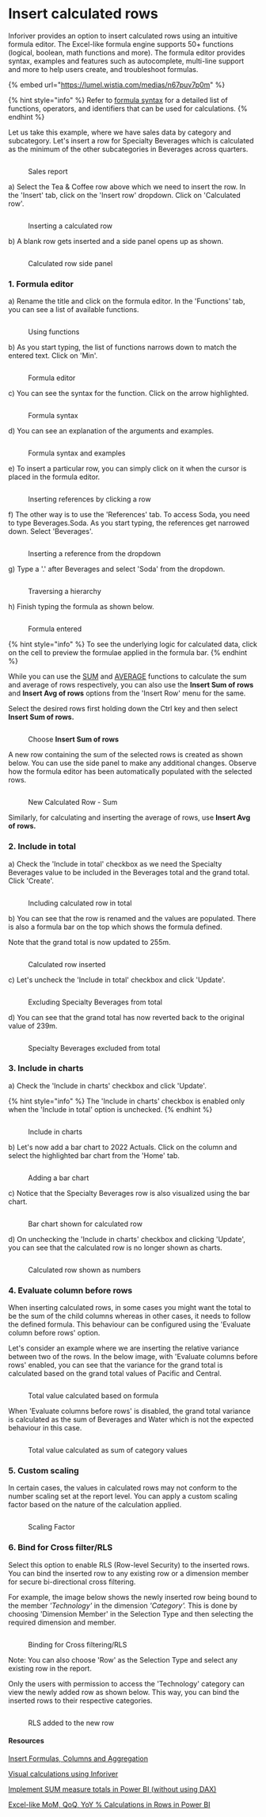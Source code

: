 # Insert calculated rows

Inforiver provides an option to insert calculated rows using an intuitive formula editor. The Excel-like formula engine supports 50+ functions (logical, boolean, math functions and more). The formula editor provides syntax, examples and features such as autocomplete, multi-line support and more to help users create, and troubleshoot formulas.

{% embed url="https://lumel.wistia.com/medias/n67puv7p0m" %}

{% hint style="info" %}
Refer to [formula syntax](../../formula-syntax/) for a detailed list of functions, operators, and identifiers that can be used for calculations.
{% endhint %}

Let us take this example, where we have sales data by category and subcategory. Let's insert a row for Specialty Beverages which is calculated as the minimum of the other subcategories in Beverages across quarters.

<figure><img src="../../.gitbook/assets/4.1.1 Calculated row.png" alt=""><figcaption><p>Sales report</p></figcaption></figure>

a) Select the Tea & Coffee row above which we need to insert the row. In the 'Insert' tab, click on the 'Insert row' dropdown. Click on 'Calculated row'.

<figure><img src="../../.gitbook/assets/4.1.2 Calculated row.png" alt=""><figcaption><p>Inserting a calculated row</p></figcaption></figure>

b) A blank row gets inserted and a side panel opens up as shown.

<figure><img src="../../.gitbook/assets/4.1.3 Calculated row.png" alt=""><figcaption><p>Calculated row side panel</p></figcaption></figure>

### 1. Formula editor

a) Rename the title and click on the formula editor. In the 'Functions' tab, you can see a list of available functions.

<figure><img src="../../.gitbook/assets/4.1.4 Calculated row.png" alt=""><figcaption><p>Using functions</p></figcaption></figure>

b) As you start typing, the list of functions narrows down to match the entered text. Click on 'Min'.

<figure><img src="../../.gitbook/assets/4.1.5(2) Calculated row.png" alt=""><figcaption><p>Formula editor</p></figcaption></figure>

c) You can see the syntax for the function. Click on the arrow highlighted.

<figure><img src="../../.gitbook/assets/4.1.6 Calculated row.png" alt=""><figcaption><p>Formula syntax</p></figcaption></figure>

d) You can see an explanation of the arguments and examples.

<figure><img src="../../.gitbook/assets/4.1.7 Calculated row.png" alt=""><figcaption><p>Formula syntax and examples</p></figcaption></figure>

e) To insert a particular row, you can simply click on it when the cursor is placed in the formula editor.&#x20;

<figure><img src="../../.gitbook/assets/4.1.8 Calculated row.png" alt=""><figcaption><p>Inserting references by clicking a row</p></figcaption></figure>

f) The other way is to use the 'References' tab. To access Soda, you need to type Beverages.Soda. As you start typing, the references get narrowed down. Select 'Beverages'.

<figure><img src="../../.gitbook/assets/4.1.9 Calculated row.png" alt=""><figcaption><p>Inserting a reference from the dropdown</p></figcaption></figure>

g) Type a '.' after Beverages and select 'Soda' from the dropdown.

<figure><img src="../../.gitbook/assets/4.1.10 Calculated row.png" alt=""><figcaption><p>Traversing a hierarchy</p></figcaption></figure>

h) Finish typing the formula as shown below.

<figure><img src="../../.gitbook/assets/4.1.11 Calculated row.png" alt=""><figcaption><p>Formula entered</p></figcaption></figure>

{% hint style="info" %}
To see the underlying logic for calculated data, click on the cell to preview the formulae applied in the formula bar.
{% endhint %}

While you can use the [SUM](../../formula-syntax/math-functions/sum.md) and [AVERAGE](../../formula-syntax/math-functions/average.md) functions to calculate the sum and average of rows respectively, you can also use the **Insert Sum of rows** and **Insert Avg of rows** options from the 'Insert Row' menu for the same.

Select the desired rows first holding down the Ctrl key and then select **Insert Sum of rows.**

<figure><img src="../../.gitbook/assets/image (517).png" alt=""><figcaption><p>Choose <strong>Insert Sum of rows</strong></p></figcaption></figure>

A new row containing the sum of the selected rows is created as shown below. You can use the side panel to make any additional changes. Observe how the formula editor has been automatically populated with the selected rows.

<figure><img src="../../.gitbook/assets/image (518).png" alt=""><figcaption><p>New Calculated Row - Sum</p></figcaption></figure>

Similarly, for calculating and inserting the average of rows, use **Insert Avg of rows.**

### 2. Include in total

a) Check the 'Include in total' checkbox as we need the Specialty Beverages value to be included in the Beverages total and the grand total. Click 'Create'.&#x20;

<figure><img src="../../.gitbook/assets/4.1.12 Calculated row.png" alt=""><figcaption><p>Including calculated row in total</p></figcaption></figure>

b) You can see that the row is renamed and the values are populated. There is also a formula bar on the top which shows the formula defined.&#x20;

Note that the grand total is now updated to 255m.

<figure><img src="../../.gitbook/assets/4.1.13 Calculated row.png" alt=""><figcaption><p>Calculated row inserted</p></figcaption></figure>

c) Let's uncheck the 'Include in total' checkbox and click 'Update'.

<figure><img src="../../.gitbook/assets/4.1.14 Calculated row.png" alt=""><figcaption><p>Excluding Specialty Beverages from total</p></figcaption></figure>

d) You can see that the grand total has now reverted back to the original value of 239m.

<figure><img src="../../.gitbook/assets/4.1.15 Calculated row.png" alt=""><figcaption><p>Specialty Beverages excluded from total</p></figcaption></figure>

### 3. Include in charts

a) Check the 'Include in charts' checkbox and click 'Update'.

{% hint style="info" %}
The 'Include in charts' checkbox is enabled only when the 'Include in total' option is unchecked.
{% endhint %}

<figure><img src="../../.gitbook/assets/4.1.16 Calculated row.png" alt=""><figcaption><p>Include in charts</p></figcaption></figure>

b) Let's now add a bar chart to 2022 Actuals. Click on the column and select the highlighted bar chart from the 'Home' tab.

<figure><img src="../../.gitbook/assets/4.1.17 Calculated row.png" alt=""><figcaption><p>Adding a bar chart</p></figcaption></figure>

c) Notice that the Specialty Beverages row is also visualized using the bar chart.

<figure><img src="../../.gitbook/assets/4.1.18 Calculated row.png" alt=""><figcaption><p>Bar chart shown for calculated row</p></figcaption></figure>

d) On unchecking the 'Include in charts' checkbox and clicking 'Update', you can see that the calculated row is no longer shown as charts.

<figure><img src="../../.gitbook/assets/4.1.19 Calculated row.png" alt=""><figcaption><p>Calculated row shown as numbers</p></figcaption></figure>

### 4. Evaluate column before rows

When inserting calculated rows, in some cases you might want the total to be the sum of the child columns whereas in other cases, it needs to follow the defined formula. This behaviour can be configured using the 'Evaluate column before rows' option.&#x20;

Let's consider an example where we are inserting the relative variance between two of the rows. In the below image, with 'Evaluate columns before rows' enabled, you can see that the variance for the grand total is calculated based on the grand total values of Pacific and Central.

<figure><img src="../../.gitbook/assets/4.1.20 Calculated row.png" alt=""><figcaption><p>Total value calculated based on formula</p></figcaption></figure>

When 'Evaluate columns before rows' is disabled, the grand total variance is calculated as the sum of Beverages and Water which is not the expected behaviour in this case.

<figure><img src="../../.gitbook/assets/4.1.21 Calculated row.png" alt=""><figcaption><p>Total value calculated as sum of category values</p></figcaption></figure>

### 5. Custom scaling

In certain cases, the values in calculated rows may not conform to the number scaling set at the report level. You can apply a custom scaling factor based on the nature of the calculation applied.

<figure><img src="../../.gitbook/assets/7.3. Custom scaling for calculated rows.png" alt=""><figcaption><p>Scaling Factor</p></figcaption></figure>

### 6. Bind for Cross filter/RLS

Select this option to enable RLS (Row-level Security) to the inserted rows. You can bind the inserted row to any existing row or a dimension member for secure bi-directional cross filtering.&#x20;

For example, the image below shows the newly inserted row being bound to the member _'Technology'_ in the dimension _'Category'._ This is done by choosing 'Dimension Member' in the Selection Type and then selecting the required dimension and member.&#x20;

<figure><img src="../../.gitbook/assets/image (5).png" alt=""><figcaption><p>Binding for Cross filtering/RLS</p></figcaption></figure>

Note: You can also choose 'Row' as the Selection Type and select any existing row in the report.

Only the users with permission to access the 'Technology' category can view the newly added row as shown below. This way, you can bind the inserted rows to their respective categories.

<figure><img src="../../.gitbook/assets/image (6).png" alt=""><figcaption><p>RLS added to the new row</p></figcaption></figure>

#### Resources

[Insert Formulas, Columns and Aggregation](https://www.youtube.com/watch?v=hjPAbuYJUSc)

[Visual calculations using Inforiver](https://inforiver.com/webinars/visual-level-formula-calculations-powerbi/)

[Implement SUM measure totals in Power BI (without using DAX)](https://inforiver.com/blog/general/sum-measure-totals-powerbi-no-dax/)

[Excel-like MoM, QoQ, YoY % Calculations in Rows in Power BI](https://inforiver.com/blog/general/excel-like-mom-qoq-yoy-calculations-power-bi/)
